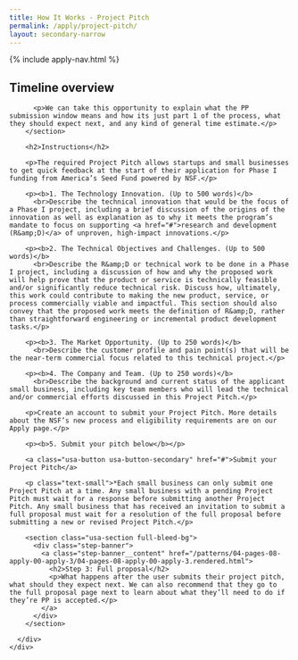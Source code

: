 ```yaml
---
title: How It Works - Project Pitch
permalink: /apply/project-pitch/
layout: secondary-narrow
---
```

{% include apply-nav.html %}

<section class="usa-section full-bleed-bg">
          <h2>Timeline overview</h2>

          <p>We can take this opportunity to explain what the PP submission window means and how its just part 1 of the process, what they should expect next, and any kind of general time estimate.</p>
        </section>

        <h2>Instructions</h2>

        <p>The required Project Pitch allows startups and small businesses to get quick feedback at the start of their application for Phase I funding from America’s Seed Fund powered by NSF.</p>

        <p><b>1. The Technology Innovation. (Up to 500 words)</b>
          <br>Describe the technical innovation that would be the focus of a Phase I project, including a brief discussion of the origins of the innovation as well as explanation as to why it meets the program’s mandate to focus on supporting <a href="#">research and development (R&amp;D)</a> of unproven, high-impact innovations.</p>

        <p><b>2. The Technical Objectives and Challenges. (Up to 500 words)</b>
          <br>Describe the R&amp;D or technical work to be done in a Phase I project, including a discussion of how and why the proposed work will help prove that the product or service is technically feasible and/or significantly reduce technical risk. Discuss how, ultimately, this work could contribute to making the new product, service, or process commercially viable and impactful. This section should also convey that the proposed work meets the definition of R&amp;D, rather than straightforward engineering or incremental product development tasks.</p>

        <p><b>3. The Market Opportunity. (Up to 250 words)</b>
          <br>Describe the customer profile and pain point(s) that will be the near-term commercial focus related to this technical project.</p>

        <p><b>4. The Company and Team. (Up to 250 words)</b>
          <br>Describe the background and current status of the applicant small business, including key team members who will lead the technical and/or commercial efforts discussed in this Project Pitch.</p>

        <p>Create an account to submit your Project Pitch. More details about the NSF’s new process and eligibility requirements are on our Apply page.</p>

        <p><b>5. Submit your pitch below</b></p>

        <a class="usa-button usa-button-secondary" href="#">Submit your Project Pitch</a>

        <p class="text-small">*Each small business can only submit one Project Pitch at a time. Any small business with a pending Project Pitch must wait for a response before submitting another Project Pitch. Any small business that has received an invitation to submit a full proposal must wait for a resolution of the full proposal before submitting a new or revised Project Pitch.</p>

        <section class="usa-section full-bleed-bg">
          <div class="step-banner">
            <a class="step-banner__content" href="/patterns/04-pages-08-apply-00-apply-3/04-pages-08-apply-00-apply-3.rendered.html">
              <h2>Step 3: Full proposal</h2>
              <p>What happens after the user submits their project pitch, what should they expect next. We can also recommend that they go to the full proposal page next to learn about what they’ll need to do if they’re PP is accepted.</p>
            </a>
          </div>
        </section>

      </div>
    </div>
